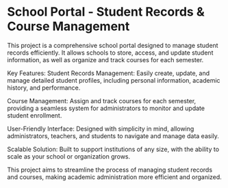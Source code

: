 # School Portal - Student Records & Course Management


This project is a comprehensive school portal designed to manage student records efficiently. It allows schools to store, access, and update student information, as well as organize and track courses for each semester.

Key Features:
Student Records Management: Easily create, update, and manage detailed student profiles, including personal information, academic history, and performance.

Course Management: Assign and track courses for each semester, providing a seamless system for administrators to monitor and update student enrollment.

User-Friendly Interface: Designed with simplicity in mind, allowing administrators, teachers, and students to navigate and manage data easily.

Scalable Solution: Built to support institutions of any size, with the ability to scale as your school or organization grows.

This project aims to streamline the process of managing student records and courses, making academic administration more efficient and organized.
